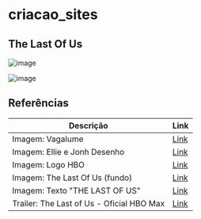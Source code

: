 # criacao_sites

## The Last Of Us


![image](https://user-images.githubusercontent.com/108991648/215586921-1e85b84e-8e94-4512-9339-aff4476e65ee.png)


![image](https://user-images.githubusercontent.com/108991648/215586993-18c816b4-9f6d-48ce-83c1-9e5986076675.png)

## Referências

Descrição | Link
-|-
Imagem: Vagalume | [Link](https://www.gratispng.com/png-ilvvg5/)
Imagem: Ellie e Jonh Desenho | [Link](https://www.pngwing.com/pt/free-png-czibj/download)
Imagem: Logo HBO | [Link](https://www.citypng.com/photo/27158/hbo-max-white-logo-png)
Imagem: The Last Of Us (fundo) | [Link](https://www.tecmundo.com.br/minha-serie/222762-the-last-of-us-serie-hbo-tera-cenario-iconico-jogo-veja-foto.htm)
Imagem: Texto "THE LAST OF US" | [Link](https://www.pngall.com/pt/the-last-of-us-png/download/41157)
Trailer: The Last of Us - Oficial HBO Max | [Link](https://www.youtube.com/embed/Kn95DTVdb5g)


